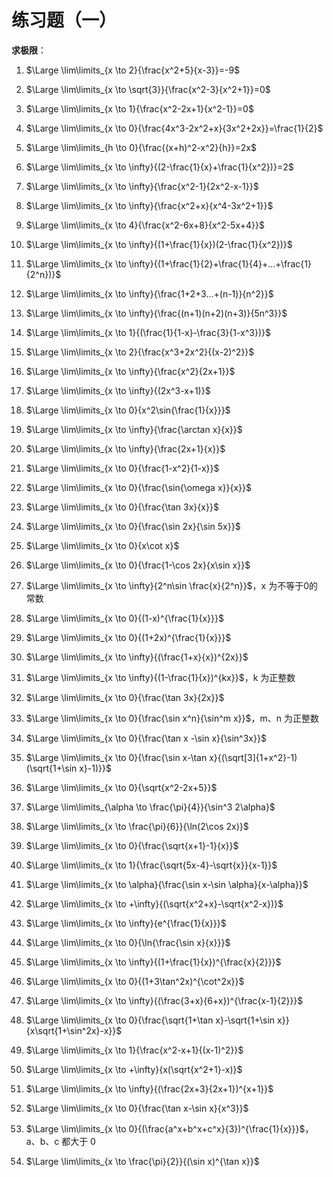 # 练习题（一）

**求极限**：

1. $\Large \lim\limits_{x \to 2}{\frac{x^2+5}{x-3}}=-9$

2. $\Large \lim\limits_{x \to \sqrt{3}}{\frac{x^2-3}{x^2+1}}=0$

3. $\Large \lim\limits_{x \to 1}{\frac{x^2-2x+1}{x^2-1}}=0$

4. $\Large \lim\limits_{x \to 0}{\frac{4x^3-2x^2+x}{3x^2+2x}}=\frac{1}{2}$

5. $\Large \lim\limits_{h \to 0}{\frac{(x+h)^2-x^2}{h}}=2x$

6. $\Large \lim\limits_{x \to \infty}{(2-\frac{1}{x}+\frac{1}{x^2})}=2$

7. $\Large \lim\limits_{x \to \infty}{\frac{x^2-1}{2x^2-x-1}}$

8. $\Large \lim\limits_{x \to \infty}{\frac{x^2+x}{x^4-3x^2+1}}$

9. $\Large \lim\limits_{x \to 4}{\frac{x^2-6x+8}{x^2-5x+4}}$

10. $\Large \lim\limits_{x \to \infty}{(1+\frac{1}{x})(2-\frac{1}{x^2})}$

11. $\Large \lim\limits_{x \to \infty}{(1+\frac{1}{2}+\frac{1}{4}+...+\frac{1}{2^n})}$

12. $\Large \lim\limits_{x \to \infty}{\frac{1+2+3...+(n-1)}{n^2}}$

13. $\Large \lim\limits_{x \to \infty}{\frac{(n+1)(n+2)(n+3)}{5n^3}}$

14. $\Large \lim\limits_{x \to 1}{(\frac{1}{1-x}-\frac{3}{1-x^3})}$

15. $\Large \lim\limits_{x \to 2}{\frac{x^3+2x^2}{(x-2)^2}}$

16. $\Large \lim\limits_{x \to \infty}{\frac{x^2}{2x+1}}$

17. $\Large \lim\limits_{x \to \infty}{(2x^3-x+1)}$

18. $\Large \lim\limits_{x \to 0}{x^2\sin{\frac{1}{x}}}$

19. $\Large \lim\limits_{x \to \infty}{\frac{\arctan x}{x}}$

20. $\Large \lim\limits_{x \to \infty}{\frac{2x+1}{x}}$

21. $\Large \lim\limits_{x \to 0}{\frac{1-x^2}{1-x}}$

22. $\Large \lim\limits_{x \to 0}{\frac{\sin{\omega x}}{x}}$

23. $\Large \lim\limits_{x \to 0}{\frac{\tan 3x}{x}}$

24. $\Large \lim\limits_{x \to 0}{\frac{\sin 2x}{\sin 5x}}$

25. $\Large \lim\limits_{x \to 0}{x\cot x}$

26. $\Large \lim\limits_{x \to 0}{\frac{1-\cos 2x}{x\sin x}}$

27. $\Large \lim\limits_{x \to \infty}{2^n\sin \frac{x}{2^n}}$，x 为不等于0的常数

28. $\Large \lim\limits_{x \to 0}{(1-x)^{\frac{1}{x}}}$

29. $\Large \lim\limits_{x \to 0}{(1+2x)^{\frac{1}{x}}}$

30. $\Large \lim\limits_{x \to \infty}{(\frac{1+x}{x})^{2x}}$

31. $\Large \lim\limits_{x \to \infty}{(1-\frac{1}{x})^{kx}}$，k 为正整数

32. $\Large \lim\limits_{x \to 0}{\frac{\tan 3x}{2x}}$

33. $\Large \lim\limits_{x \to 0}{\frac{\sin x^n}{\sin^m x}}$，m、n 为正整数

34. $\Large \lim\limits_{x \to 0}{\frac{\tan x -\sin x}{\sin^3x}}$

35. $\Large \lim\limits_{x \to 0}{\frac{\sin x-\tan x}{(\sqrt[3]{1+x^2}-1)(\sqrt{1+\sin x}-1)}}$

36. $\Large \lim\limits_{x \to 0}{\sqrt{x^2-2x+5}}$

37. $\Large \lim\limits_{\alpha \to \frac{\pi}{4}}{\sin^3 2\alpha}$

38. $\Large \lim\limits_{x \to \frac{\pi}{6}}{\ln(2\cos 2x)}$

39. $\Large \lim\limits_{x \to 0}{\frac{\sqrt{x+1}-1}{x}}$

40. $\Large \lim\limits_{x \to 1}{\frac{\sqrt{5x-4}-\sqrt{x}}{x-1}}$

41. $\Large \lim\limits_{x \to \alpha}{\frac{\sin x-\sin \alpha}{x-\alpha}}$

42. $\Large \lim\limits_{x \to +\infty}{(\sqrt{x^2+x}-\sqrt{x^2-x})}$

43. $\Large \lim\limits_{x \to \infty}{e^{\frac{1}{x}}}$

44. $\Large \lim\limits_{x \to 0}{\ln{\frac{\sin x}{x}}}$

45. $\Large \lim\limits_{x \to \infty}{(1+\frac{1}{x})^{\frac{x}{2}}}$

46. $\Large \lim\limits_{x \to 0}{(1+3\tan^2x)^{\cot^2x}}$

47. $\Large \lim\limits_{x \to \infty}{(\frac{3+x}{6+x})^{\frac{x-1}{2}}}$

48. $\Large \lim\limits_{x \to 0}{\frac{\sqrt{1+\tan x}-\sqrt{1+\sin x}}{x\sqrt{1+\sin^2x}-x}}$

49. $\Large \lim\limits_{x \to 1}{\frac{x^2-x+1}{(x-1)^2}}$

50. $\Large \lim\limits_{x \to +\infty}{x(\sqrt{x^2+1}-x)}$

51. $\Large \lim\limits_{x \to \infty}{(\frac{2x+3}{2x+1})^{x+1}}$

52. $\Large \lim\limits_{x \to 0}{\frac{\tan x-\sin x}{x^3}}$

53. $\Large \lim\limits_{x \to 0}{(\frac{a^x+b^x+c^x}{3})^{\frac{1}{x}}}$，a、b、c 都大于 0

54. $\Large \lim\limits_{x \to \frac{\pi}{2}}{(\sin x)^{\tan x}}$